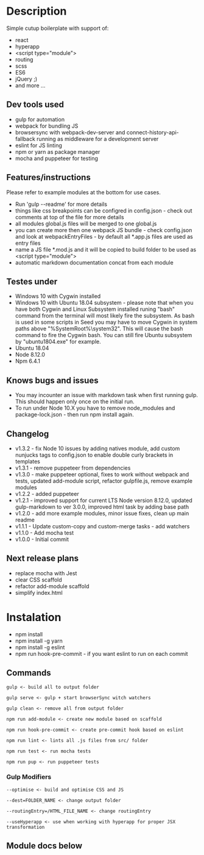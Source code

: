 # Description
Simple cutup boilerplate with support of:
* react
* hyperapp
* &lt;script type="module"&gt;
* routing
* scss
* ES6
* jQuery ;)
* and more ...

## Dev tools used
* gulp for automation 
* webpack for bundling JS 
* browsersync with webpack-dev-server and connect-history-api-fallback running as middleware for a development server
* eslint for JS linting
* npm or yarn as package manager
* mocha and puppeteer for testing

## Features/instructions
Please refer to example modules at the bottom for use cases.
* Run 'gulp --readme' for more details
* things like css breakpoints can be configred in config.json - check out comments at top of the file for more details
* all modules global.js files will be merged to one global.js
* you can create more then one webpack JS bundle - check config.json and look at webpackEntryFiles - by default all *.app.js files are used as entry files
* name a JS file *.mod.js and it will be copied to build folder to be used as &lt;script type="module"&gt;
* automatic markdown documentation concat from each module
  
## Testes under
* Windows 10 with Cygwin installed
* Windows 10 with Ubuntu 18.04 subsystem - please note that when you have both Cygwin and Linux Subsystem installed runing "bash" command from the terminal will most likely fire the subsystem. As bash is used in some scripts in Seed you may have to move Cygwin in system paths above "%SystemRoot%\system32". This will cause the bash command to fire the Cygwin bash. You can still fire Ubuntu subsystem by "ubuntu1804.exe" for example.
* Ubuntu 18.04
* Node 8.12.0
* Npm 6.4.1

## Knows bugs and issues
* You may incounter an issue with markdown task when first running gulp. This should happen only once on the initial run.
* To run under Node 10.X you have to remove node_modules and package-lock.json - then run npm install again.

## Changelog
* v1.3.2 - fix Node 10 issues by adding natives module, add custom nunjucks tags to config.json to enable double curly brackets in templates 
* v1.3.1 - remove puppeteer from dependencies
* v1.3.0 - make puppeteer optional, fixes to work without webpack and tests, updated add-module script, refactor gulpfile.js, remove example modules
* v1.2.2 - added puppeteer
* v1.2.1 - improved support for current LTS Node version 8.12.0, updated gulp-markdown to ver 3.0.0, improved html task by adding base path
* v1.2.0 - add more example modules, minor issue fixes, clean up main readme
* v1.1.1 - Update custom-copy and custom-merge tasks - add watchers
* v1.1.0 - Add mocha test
* v1.0.0 - Initial commit

## Next release plans
* replace mocha with Jest
* clear CSS scaffold
* refactor add-module scaffold
* simplify index.html

# Instalation
* npm install
* npm install -g yarn
* npm install -g eslint
* npm run hook-pre-commit - if you want eslint to run on each commit

## Commands
```
gulp <- build all to output folder
```
```
gulp serve <- gulp + start browserSync witch watchers
```
```
gulp clean <- remove all from output folder
```
```
npm run add-module <- create new module based on scaffold
```
```
npm run hook-pre-commit <- create pre-commit hook based on eslint
```
```
npm run lint <- lints all .js files from src/ folder
```
```
npm run test <- run mocha tests
```
```
npm run pup <- run puppeteer tests
```

### Gulp Modifiers
```
--optimise <- build and optimise CSS and JS
```
```
--dest=FOLDER_NAME <- change output folder
```
```
--routingEntry=/HTML_FILE_NAME <- change routingEntry
```
```
--useHyperapp <- use when working with hyperapp for proper JSX transformation
```

## Module docs below


